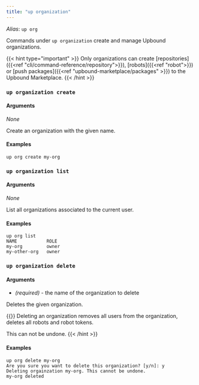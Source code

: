 ```yaml
---
title: "up organization"
---
```

_Alias_: `up org`

Commands under `up organization` create and manage Upbound organizations.

{{< hint type="important" >}}
Only organizations can create [repositories]({{<ref "cli/command-reference/repository">}}), [robots]({{<ref "robot">}}) or [push packages]({{<ref "upbound-marketplace/packages" >}}) to the Upbound Marketplace. 
{{< /hint >}}

### `up organization create`

<!-- omit in toc -->
#### Arguments
_None_

Create an organization with the given name.  

<!-- omit in toc -->
#### Examples
```shell
up org create my-org
```

### `up organization list`

<!-- omit in toc -->
#### Arguments
_None_

List all organizations associated to the current user.

<!-- omit in toc -->
#### Examples
```shell
up org list
NAME           ROLE
my-org         owner
my-other-org   owner
```

### `up organization delete`

<!-- omit in toc -->
#### Arguments
* <organization name> _(required)_ - the name of the organization to delete

Deletes the given organization.

{{<hint type="warning" >}}
Deleting an organization removes all users from the organization, deletes all robots and robot tokens. 

This can not be undone.
{{< /hint >}}

<!-- omit in toc -->
#### Examples
```shell
up org delete my-org
Are you sure you want to delete this organization? [y/n]: y
Deleting orgainzation my-org. This cannot be undone.
my-org deleted
```